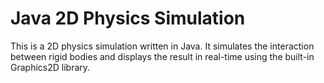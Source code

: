 # Java 2D Physics Simulation
This is a 2D physics simulation written in Java. It simulates the interaction between rigid bodies and displays the result in real-time using the built-in Graphics2D library.
